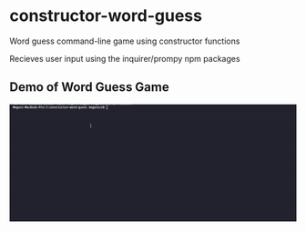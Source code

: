 # constructor-word-guess

Word guess command-line game using constructor functions

Recieves user input using the inquirer/prompy npm packages

## Demo of Word Guess Game

![Demo](/images/demo.gif)
